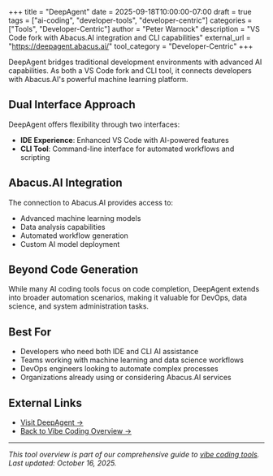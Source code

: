 +++
title = "DeepAgent"
date = 2025-09-18T10:00:00-07:00
draft = true
tags = ["ai-coding", "developer-tools", "developer-centric"]
categories = ["Tools", "Developer-Centric"]
author = "Peter Warnock"
description = "VS Code fork with Abacus.AI integration and CLI capabilities"
external_url = "https://deepagent.abacus.ai/"
tool_category = "Developer-Centric"
+++

DeepAgent bridges traditional development environments with advanced AI capabilities. As both a VS Code fork and CLI tool, it connects developers with Abacus.AI's powerful machine learning platform.

## Dual Interface Approach

DeepAgent offers flexibility through two interfaces:
- **IDE Experience**: Enhanced VS Code with AI-powered features
- **CLI Tool**: Command-line interface for automated workflows and scripting

## Abacus.AI Integration

The connection to Abacus.AI provides access to:
- Advanced machine learning models
- Data analysis capabilities
- Automated workflow generation
- Custom AI model deployment

## Beyond Code Generation

While many AI coding tools focus on code completion, DeepAgent extends into broader automation scenarios, making it valuable for DevOps, data science, and system administration tasks.

## Best For

- Developers who need both IDE and CLI AI assistance
- Teams working with machine learning and data science workflows
- DevOps engineers looking to automate complex processes
- Organizations already using or considering Abacus.AI services

## External Links

- [Visit DeepAgent →](https://deepagent.abacus.ai/)
- [Back to Vibe Coding Overview →](/posts/vibe-coding-revolution/)

---

*This tool overview is part of our comprehensive guide to [vibe coding tools](/posts/vibe-coding-revolution/). Last updated: October 16, 2025.*
